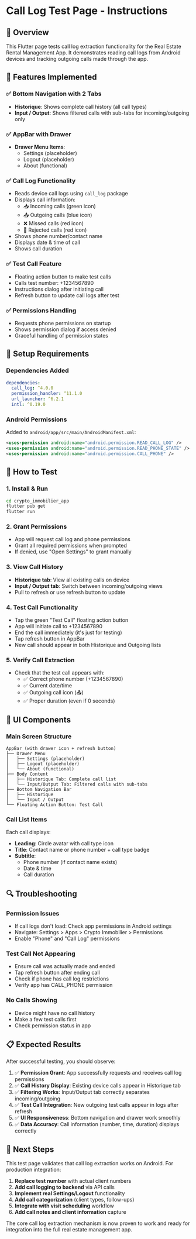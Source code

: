 # Call Log Test Page - Instructions

## 📱 Overview
This Flutter page tests call log extraction functionality for the Real Estate Rental Management App. It demonstrates reading call logs from Android devices and tracking outgoing calls made through the app.

## 🎯 Features Implemented

### ✅ Bottom Navigation with 2 Tabs
- **Historique**: Shows complete call history (all call types)
- **Input / Output**: Shows filtered calls with sub-tabs for incoming/outgoing only

### ✅ AppBar with Drawer
- **Drawer Menu Items**:
  - Settings (placeholder)
  - Logout (placeholder)
  - About (functional)

### ✅ Call Log Functionality
- Reads device call logs using `call_log` package
- Displays call information:
  - 📥 Incoming calls (green icon)
  - 📤 Outgoing calls (blue icon) 
  - ❌ Missed calls (red icon)
  - 🚫 Rejected calls (red icon)
- Shows phone number/contact name
- Displays date & time of call
- Shows call duration

### ✅ Test Call Feature
- Floating action button to make test calls
- Calls test number: +1234567890
- Instructions dialog after initiating call
- Refresh button to update call logs after test

### ✅ Permissions Handling
- Requests phone permissions on startup
- Shows permission dialog if access denied
- Graceful handling of permission states

## 🔧 Setup Requirements

### Dependencies Added
```yaml
dependencies:
  call_log: ^4.0.0
  permission_handler: ^11.1.0
  url_launcher: ^6.2.1
  intl: ^0.19.0
```

### Android Permissions
Added to `android/app/src/main/AndroidManifest.xml`:
```xml
<uses-permission android:name="android.permission.READ_CALL_LOG" />
<uses-permission android:name="android.permission.READ_PHONE_STATE" />
<uses-permission android:name="android.permission.CALL_PHONE" />
```

## 🧪 How to Test

### 1. Install & Run
```bash
cd crypto_immobilier_app
flutter pub get
flutter run
```

### 2. Grant Permissions
- App will request call log and phone permissions
- Grant all required permissions when prompted
- If denied, use "Open Settings" to grant manually

### 3. View Call History
- **Historique tab**: View all existing calls on device
- **Input / Output tab**: Switch between incoming/outgoing views
- Pull to refresh or use refresh button to update

### 4. Test Call Functionality
- Tap the green "Test Call" floating action button
- App will initiate call to +1234567890
- End the call immediately (it's just for testing)
- Tap refresh button in AppBar
- New call should appear in both Historique and Outgoing lists

### 5. Verify Call Extraction
- Check that the test call appears with:
  - ✅ Correct phone number (+1234567890)
  - ✅ Current date/time
  - ✅ Outgoing call icon (📤)
  - ✅ Proper duration (even if 0 seconds)

## 📱 UI Components

### Main Screen Structure
```
AppBar (with drawer icon + refresh button)
├── Drawer Menu
│   ├── Settings (placeholder)
│   ├── Logout (placeholder)
│   └── About (functional)
├── Body Content
│   ├── Historique Tab: Complete call list
│   └── Input/Output Tab: Filtered calls with sub-tabs
├── Bottom Navigation Bar
│   ├── Historique
│   └── Input / Output
└── Floating Action Button: Test Call
```

### Call List Items
Each call displays:
- **Leading**: Circle avatar with call type icon
- **Title**: Contact name or phone number + call type badge
- **Subtitle**: 
  - Phone number (if contact name exists)
  - Date & time
  - Call duration

## 🔍 Troubleshooting

### Permission Issues
- If call logs don't load: Check app permissions in Android settings
- Navigate: Settings > Apps > Crypto Immobilier > Permissions
- Enable "Phone" and "Call Log" permissions

### Test Call Not Appearing
- Ensure call was actually made and ended
- Tap refresh button after ending call
- Check if phone has call log restrictions
- Verify app has CALL_PHONE permission

### No Calls Showing
- Device might have no call history
- Make a few test calls first
- Check permission status in app

## 📋 Expected Results

After successful testing, you should observe:

1. ✅ **Permission Grant**: App successfully requests and receives call log permissions
2. ✅ **Call History Display**: Existing device calls appear in Historique tab
3. ✅ **Filtering Works**: Input/Output tab correctly separates incoming/outgoing
4. ✅ **Test Call Integration**: New outgoing test calls appear in logs after refresh
5. ✅ **UI Responsiveness**: Bottom navigation and drawer work smoothly
6. ✅ **Data Accuracy**: Call information (number, time, duration) displays correctly

## 🚀 Next Steps

This test page validates that call log extraction works on Android. For production integration:

1. **Replace test number** with actual client numbers
2. **Add call logging to backend** via API calls
3. **Implement real Settings/Logout** functionality
4. **Add call categorization** (client types, follow-ups)
5. **Integrate with visit scheduling** workflow
6. **Add call notes and client information** capture

The core call log extraction mechanism is now proven to work and ready for integration into the full real estate management app.